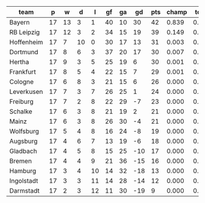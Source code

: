 |    team    | p  | w  | d  | l  | gf | ga | gd  | pts | champ | top2  | top3  | top4  |  5-7  | bot4  | bot3  | bot2  |
|------------|----|----|----|----|----|----|-----|-----|-------|-------|-------|-------|-------|-------|-------|-------|
| Bayern     | 17 | 13 |  3 |  1 | 40 | 10 |  30 |  42 | 0.839 | 0.985 | 0.997 | 1.000 | 0.000 | 0.000 | 0.000 | 0.000|
| RB Leipzig | 17 | 12 |  3 |  2 | 34 | 15 |  19 |  39 | 0.149 | 0.797 | 0.934 | 0.977 | 0.022 | 0.000 | 0.000 | 0.000|
| Hoffenheim | 17 |  7 | 10 |  0 | 30 | 17 |  13 |  31 | 0.003 | 0.061 | 0.296 | 0.540 | 0.381 | 0.000 | 0.000 | 0.000|
| Dortmund   | 17 |  8 |  6 |  3 | 37 | 20 |  17 |  30 | 0.007 | 0.106 | 0.435 | 0.666 | 0.288 | 0.000 | 0.000 | 0.000|
| Hertha     | 17 |  9 |  3 |  5 | 25 | 19 |   6 |  30 | 0.001 | 0.025 | 0.142 | 0.308 | 0.487 | 0.000 | 0.000 | 0.000|
| Frankfurt  | 17 |  8 |  5 |  4 | 22 | 15 |   7 |  29 | 0.001 | 0.017 | 0.112 | 0.261 | 0.520 | 0.000 | 0.000 | 0.000|
| Cologne    | 17 |  6 |  8 |  3 | 21 | 15 |   6 |  26 | 0.000 | 0.006 | 0.051 | 0.135 | 0.465 | 0.001 | 0.000 | 0.000|
| Leverkusen | 17 |  7 |  3 |  7 | 26 | 25 |   1 |  24 | 0.000 | 0.002 | 0.022 | 0.065 | 0.358 | 0.005 | 0.002 | 0.000|
| Freiburg   | 17 |  7 |  2 |  8 | 22 | 29 |  -7 |  23 | 0.000 | 0.000 | 0.001 | 0.008 | 0.104 | 0.051 | 0.018 | 0.005|
| Schalke    | 17 |  6 |  3 |  8 | 21 | 19 |   2 |  21 | 0.000 | 0.001 | 0.008 | 0.034 | 0.254 | 0.011 | 0.003 | 0.001|
| Mainz      | 17 |  6 |  3 |  8 | 26 | 30 |  -4 |  21 | 0.000 | 0.000 | 0.002 | 0.005 | 0.069 | 0.076 | 0.030 | 0.010|
| Wolfsburg  | 17 |  5 |  4 |  8 | 16 | 24 |  -8 |  19 | 0.000 | 0.000 | 0.000 | 0.000 | 0.022 | 0.203 | 0.097 | 0.038|
| Augsburg   | 17 |  4 |  6 |  7 | 13 | 19 |  -6 |  18 | 0.000 | 0.000 | 0.000 | 0.001 | 0.016 | 0.228 | 0.116 | 0.046|
| Gladbach   | 17 |  4 |  5 |  8 | 15 | 25 | -10 |  17 | 0.000 | 0.000 | 0.000 | 0.001 | 0.012 | 0.310 | 0.172 | 0.071|
| Bremen     | 17 |  4 |  4 |  9 | 21 | 36 | -15 |  16 | 0.000 | 0.000 | 0.000 | 0.000 | 0.002 | 0.601 | 0.413 | 0.225|
| Hamburg    | 17 |  3 |  4 | 10 | 14 | 32 | -18 |  13 | 0.000 | 0.000 | 0.000 | 0.000 | 0.000 | 0.794 | 0.645 | 0.426|
| Ingolstadt | 17 |  3 |  3 | 11 | 14 | 28 | -14 |  12 | 0.000 | 0.000 | 0.000 | 0.000 | 0.001 | 0.767 | 0.602 | 0.382|
| Darmstadt  | 17 |  2 |  3 | 12 | 11 | 30 | -19 |   9 | 0.000 | 0.000 | 0.000 | 0.000 | 0.000 | 0.953 | 0.903 | 0.796|
